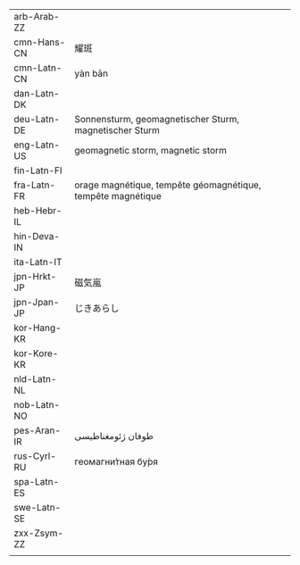 | | | |
|-|-|-|
| arb-Arab-ZZ |  |  |
| cmn-Hans-CN | 耀斑 |  |
| cmn-Latn-CN | yàn bān |  |
| dan-Latn-DK |  |  |
| deu-Latn-DE | Sonnensturm, geomagnetischer Sturm, magnetischer Sturm |  |
| eng-Latn-US | geomagnetic storm, magnetic storm |  |
| fin-Latn-FI |  |  |
| fra-Latn-FR | orage magnétique, tempête géomagnétique, tempête magnétique |  |
| heb-Hebr-IL |  |  |
| hin-Deva-IN |  |  |
| ita-Latn-IT |  |  |
| jpn-Hrkt-JP | 磁気嵐 |  |
| jpn-Jpan-JP | じきあらし |  |
| kor-Hang-KR |  |  |
| kor-Kore-KR |  |  |
| nld-Latn-NL |  |  |
| nob-Latn-NO |  |  |
| pes-Aran-IR | طوفان ژئومغناطیسی |  |
| rus-Cyrl-RU | геомагни́тная бу́ря |  |
| spa-Latn-ES |  |  |
| swe-Latn-SE |  |  |
| zxx-Zsym-ZZ |  |  |
|  |  |  |
